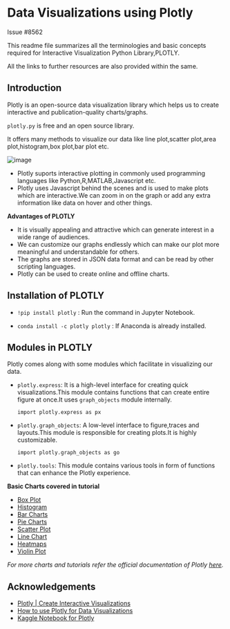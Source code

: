 
# Data Visualizations using Plotly

Issue #8562

This readme file summarizes all the terminologies and basic concepts required for Interactive Visualization Python Library,PLOTLY.

All the links to further resources are also provided within the same.

## Introduction
Plotly is an open-source data visualization library which helps us to create interactive and publication-quality charts/graphs.

```plotly.py``` is free and an open source library.

It offers many methods to visualize our data like line plot,scatter plot,area plot,histogram,box plot,bar plot etc.

![image](https://drive.google.com/uc?id=1uZau8pNj6pxsIkkTyOS2JVftwGUbzzmH)


* Plotly suports interactive plotting in commonly used programming languages like Python,R,MATLAB,Javascript etc.
* Plotly uses Javascript behind the scenes and is used to make plots which are interactive.We can zoom in on the graph or add any extra information like data on hover and other things.

**Advantages of PLOTLY**

- It is visually appealing and attractive which can generate interest in a wide range of audiences.
- We can customize our graphs endlessly which can make our plot more meaningful and understandable for others.
- The graphs are stored in JSON data format and can be read by other scripting languages.
- Plotly can be used to create online and offline charts.

## Installation of PLOTLY
* ```!pip install plotly``` : Run the command in Jupyter Notebook.

* ```conda install -c plotly plotly``` : If Anaconda is already installed.

## Modules in PLOTLY
Plotly comes along with some modules which facilitate in visualizing our data.

- ```plotly.express```: It is a high-level interface for creating quick visualizations.This module contains functions that can create entire figure at once.It uses ```graph_objects``` module internally.

    ```import plotly.express as px```

- ```plotly.graph_objects```: A low-level interface to figure,traces and layouts.This module is responsible for creating plots.It is highly customizable.

     ```import plotly.graph_objects as go```

- ```plotly.tools```: This module contains various tools in form of functions that can enhance the Plotly experience.

**Basic Charts covered in tutorial**

- [Box Plot](https://plotly.com/python/box-plots/)
- [Histogram](https://plotly.com/python/histograms/)
- [Bar Charts](https://plotly.com/python/bar-charts/)
- [Pie Charts](https://plotly.com/python/pie-charts/)
- [Scatter Plot](https://plotly.com/python/line-and-scatter/)
- [Line Chart](https://plotly.com/python/line-charts/)
- [Heatmaps](https://plotly.com/python/heatmaps/)
- [Violin Plot](https://plotly.com/python/violin/)

*For more charts and tutorials refer the official documentation of Plotly [here](https://plotly.com/python/).*


## Acknowledgements

 - [Plotly | Create Interactive Visualizations](https://www.analyticsvidhya.com/blog/2021/04/creating-interactive-visualizations-using-plotly-in-python/)
 - [How to use Plotly for Data Visualizations](https://towardsdatascience.com/how-to-use-plotly-for-data-visualization-f3d62bbcfd92)
 - [Kaggle Notebook for Plotly](https://www.kaggle.com/vikashrajluhaniwal/interactive-visualizations-using-plotly)
